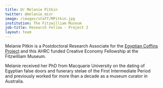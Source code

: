 ```yaml
---
title: Dr Melanie Pitkin
twitter: @melanie_misr
image: /images/staff/MPitkin.jpg
institution: The Fitzwilliam Museum
job-title: Research Fellow - Project 2
layout: team
---
```

Melanie Pitkin is a Postdoctoral Research Associate for the [Egyptian Coffins
Project](https://egyptiancoffins.org) and this AHRC funded Creative Economy Fellowship at the Fitzwilliam Museum.

Melanie received her PhD from Macquarie University on the dating of Egyptian false
doors and funerary stelae of the First Intermediate Period and previously worked
for more than a decade as a museum curator in Australia.
